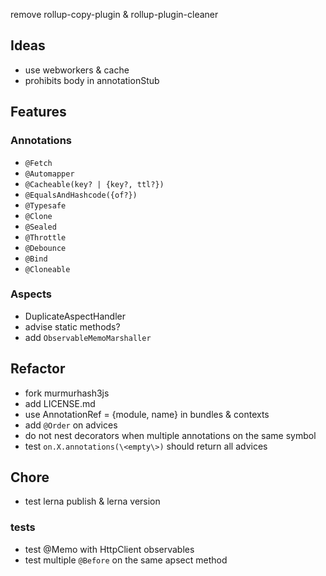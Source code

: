 remove rollup-copy-plugin & rollup-plugin-cleaner

## Ideas
- use webworkers & cache
- prohibits body in annotationStub 

## Features
### Annotations
- `@Fetch`
- `@Automapper`
- `@Cacheable(key? | {key?, ttl?})`
- `@EqualsAndHashcode({of?})`
- `@Typesafe`
- `@Clone`
- `@Sealed`
- `@Throttle`
- `@Debounce`
- `@Bind`
- `@Cloneable`

### Aspects
 - DuplicateAspectHandler
 - advise static methods?
 - add `ObservableMemoMarshaller`
 
## Refactor
- fork murmurhash3js
- add LICENSE.md
- use AnnotationRef = {module, name} in bundles & contexts
- add `@Order` on advices
- do not nest decorators when multiple annotations on the same symbol
- test `on.X.annotations(\<empty\>)` should return all advices


## Chore
- test lerna publish & lerna version


### tests
 - test @Memo with HttpClient observables
 - test multiple `@Before` on the same apsect method
  
